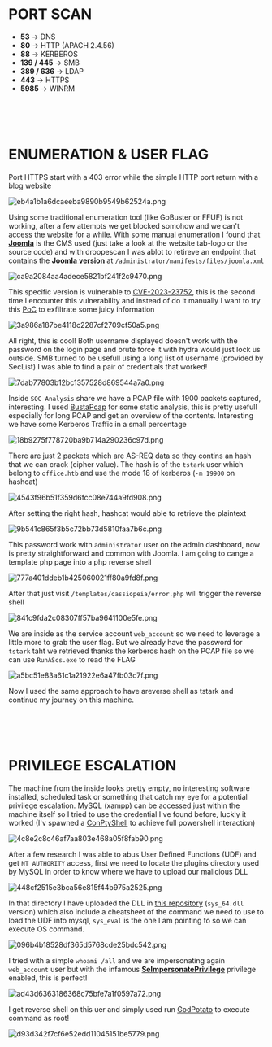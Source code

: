 # PORT SCAN
* **53** &#8594; DNS
* **80** &#8594; HTTP (APACH 2.4.56)
* **88** &#8594; KERBEROS
* **139 / 445** &#8594; SMB
* **389 / 636** &#8594; LDAP
* **443** &#8594; HTTPS
*  **5985** &#8594; WINRM

<br><br><br>

# ENUMERATION & USER FLAG
Port HTTPS start with a 403 error while the simple HTTP port return with a blog website

![eb4a1b1a6dcaeeba9890b9549b62524a.png](img/eb4a1b1a6dcaeeba9890b9549b62524a.png)

Using some traditional enumeration tool (like GoBuster or FFUF) is not working, after a few attempts we get blocked somohow and we can't access the website for a while. With some manual enumeration I found that **<u>Joomla</u>** is the CMS used (just take a look at the website tab-logo or the source code) and with droopescan I was ablot to retireve an endpoint that contains the **<u>Joomla version</u>** at `/administrator/manifests/files/joomla.xml`

![ca9a2084aa4adece5821bf241f2c9470.png](img/ca9a2084aa4adece5821bf241f2c9470.png)

This specific version is vulnerable to [CVE-2023-23752](https://nvd.nist.gov/vuln/detail/CVE-2023-23752), this is the second time I encounter this vulnerability and instead of do it manually I want to try this [PoC](https://github.com/Acceis/exploit-CVE-2023-23752) to exfiltrate some juicy information

![3a986a187be4118c2287cf2709cf50a5.png](img/3a986a187be4118c2287cf2709cf50a5.png)

All right, this is cool! Both username displayed doesn't work with the password on the login page and brute force it with hydra would just lock us outside. SMB turned to be usefull using a long list of username (provided by SecList) I was able to find a pair of credentials that worked!

![7dab77803b12bc1357528d869544a7a0.png](img/7dab77803b12bc1357528d869544a7a0.png)

Inside `SOC Analysis` share we have a PCAP file with 1900 packets captured, interesting. I used [BustaPcap](https://github.com/abaker2010/bustaPcap) for some static analysis, this is pretty usefull especially for long PCAP and get an overview of the contents. Interesting we have some Kerberos Traffic in a small percentage

![18b9275f778720ba9b714a290236c97d.png](img/18b9275f778720ba9b714a290236c97d.png)

There are just 2 packets which are AS-REQ data so they contins an hash that we can crack (cipher value). The hash is of the `tstark` user which belong to `office.htb` and use the mode 18 of kerberos (`-m 19900` on hashcat)

![4543f96b51f359d6fcc08e744a9fd908.png](img/4543f96b51f359d6fcc08e744a9fd908.png)

After setting the right hash, hashcat would able to retrieve the plaintext

![9b541c865f3b5c72bb73d5810faa7b6c.png](img/9b541c865f3b5c72bb73d5810faa7b6c.png)

This password work with `administrator` user on the admin dashboard, now is pretty straightforward and common with Joomla. I am going to cange a template php page into a php reverse shell

![777a401ddeb1b425060021ff80a9fd8f.png](img/777a401ddeb1b425060021ff80a9fd8f.png)

After that just visit `/templates/cassiopeia/error.php` will trigger the reverse shell

![841c9fda2c08307ff57ba9641100e5fe.png](img/841c9fda2c08307ff57ba9641100e5fe.png)

We are inside as the service account `web_account` so we need to leverage a little more to grab the user flag. But we already have the password for `tstark` taht we retrieved thanks the kerberos hash on the PCAP file so we can use `RunAScs.exe` to read the FLAG

![a5bc51e83a61c1a21922e6a47fb03c7f.png](img/a5bc51e83a61c1a21922e6a47fb03c7f.png)

Now I used the same approach to have areverse shell as tstark and continue my journey on this machine.

<br><br><br>

# PRIVILEGE ESCALATION
The machine from the inside looks pretty empty, no interesting software installed, scheduled task or something that catch my eye for a potential privilege escalation. MySQL (xampp) can be accessed just within the machine itself so I tried to use the credential I've found before, luckly it worked (I'v spawned a [ConPtyShell](https://github.com/antonioCoco/ConPtyShell?tab=readme-ov-file) to achieve full powershell interaction)

![4c8e2c8c46af7aa803e468a05f8fab90.png](img/4c8e2c8c46af7aa803e468a05f8fab90.png)

After a few research I was able to abus User Defined Functions (UDF) and get `NT AUTHORITY` access, first we need to locate the plugins directory used by MySQL in order to know where we have to upload our malicious DLL

![448cf2515e3bca56e815f44b975a2525.png](img/448cf2515e3bca56e815f44b975a2525.png)

In that directory I have uploaded the DLL in [this repository](https://github.com/koparmalbaris/MySQL-UDF-Exploitation) (`sys_64.dll` version) which also include a cheatsheet of the command we need to use to load the UDF into mysql, `sys_eval` is the one I am pointing to so we can execute OS command.

![096b4b18528df365d5768cde25bdc542.png](img/096b4b18528df365d5768cde25bdc542.png)

I tried with a simple `whoami /all` and we are impersonating again `web_account` user but with the infamous **<u>SeImpersonatePrivilege</u>** privilege enabled, this is perfect!

![ad43d6363186368c75bfe7a1f0597a72.png](img/ad43d6363186368c75bfe7a1f0597a72.png)

I get reverse shell on this uer and simply used run [GodPotato](https://github.com/BeichenDream/GodPotato) to execute command as root!

![d93d342f7cf6e52edd11045151be5779.png](img/d93d342f7cf6e52edd11045151be5779.png)
